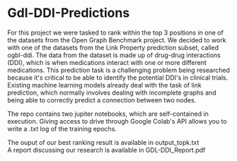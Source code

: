 # Gdl-DDI-Predictions
For this project we were tasked to rank within the top 3 positions
in one of the datasets from the Open Graph Benchmark project.
We decided to work with one of the datasets from the Link Property prediction subset,
called  ogbl-ddi. The data from the dataset is made up of drug-drug interactions (DDI),
which is when medications interact with one or more different medications.
This prediction task is a challenging problem being researched because it's critical to
be able to identify the potential DDI's in clinical trials. Existing machine learning models
already deal with the task of link prediction, which normally involves dealing with incomplete
graphs and being able to correctly predict a connection between two nodes.

The repo contains two jupiter notebooks, which are self-contained in execution.
Giving access to drive through Google Colab's API allows you to write a .txt log of the training epochs.

The ouput of our best ranking result is available in output_topk.txt <br/>
A report discussing our research is available in GDL-DDI_Report.pdf
